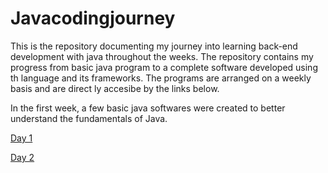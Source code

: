 # Javacodingjourney
This is the repository documenting my journey into learning back-end development with java throughout the weeks. The repository contains my progress from basic java program to a complete software developed using th language and its frameworks. The programs are arranged on a weekly basis and are direct ly accesibe by the links below.

In the first week, a few basic java softwares were created to better understand the fundamentals of Java. 

[Day 1](https://github.com/Swechhah/Javacodingjourney/tree/Week1/src/day1)

[Day 2](https://github.com/Swechhah/Javacodingjourney/tree/Week1/src/day2)
